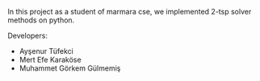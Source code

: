 In this project as a student of marmara cse, we implemented 2-tsp solver methods on python. 

Developers:
- Ayşenur Tüfekci
- Mert Efe Karaköse
- Muhammet Görkem Gülmemiş
